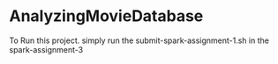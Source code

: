 # AnalyzingMovieDatabase

To Run this project. simply run the submit-spark-assignment-1.sh in the spark-assignment-3